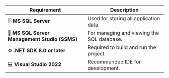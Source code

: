 | Requirement                                   | Description                                |
| --------------------------------------------- | ------------------------------------------ |
| 🗄️ **MS SQL Server**                         | Used for storing all application data.     |
| 🧩 **MS SQL Server Management Studio (SSMS)** | For managing and viewing the SQL database. |
| ⚙️ **.NET SDK 8.0 or later**                  | Required to build and run the project.     |
| 💻 **Visual Studio 2022**                     | Recommended IDE for development.           |
